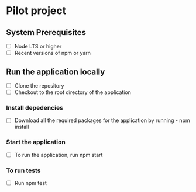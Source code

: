 # Pilot project

## System Prerequisites
- [ ] Node LTS or higher
- [ ] Recent versions of npm or yarn

## Run the application locally
- [ ] Clone the repository
- [ ] Checkout to the root directory of the application

### Install depedencies
- [ ] Download all the required packages for the application by running - npm install

### Start the application
-  [ ] To run the application, run npm start

### To run tests
- [ ] Run npm test
